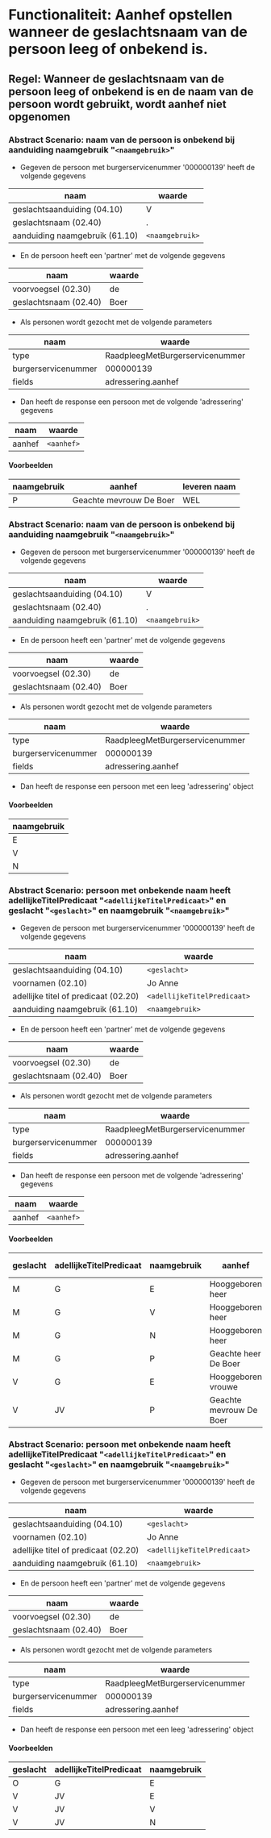# Functionaliteit: Aanhef opstellen wanneer de geslachtsnaam van de persoon leeg of onbekend is.

## Regel: Wanneer de geslachtsnaam van de persoon leeg of onbekend is en de naam van de persoon wordt gebruikt, wordt aanhef niet opgenomen

### Abstract Scenario: naam van de persoon is onbekend bij aanduiding naamgebruik "`<naamgebruik>`"

- Gegeven de persoon met burgerservicenummer '000000139' heeft de volgende gegevens

| naam | waarde |
| --- | --- |
| geslachtsaanduiding (04.10) | V |
| geslachtsnaam (02.40) | . |
| aanduiding naamgebruik (61.10) | `<naamgebruik>` |

- En de persoon heeft een 'partner' met de volgende gegevens

| naam | waarde |
| --- | --- |
| voorvoegsel (02.30) | de |
| geslachtsnaam (02.40) | Boer |

- Als personen wordt gezocht met de volgende parameters

| naam | waarde |
| --- | --- |
| type | RaadpleegMetBurgerservicenummer |
| burgerservicenummer | 000000139 |
| fields | adressering.aanhef |

- Dan heeft de response een persoon met de volgende 'adressering' gegevens

| naam | waarde |
| --- | --- |
| aanhef | `<aanhef>` |


#### Voorbeelden

| naamgebruik | aanhef | leveren naam |
| --- | --- | --- |
| P |Geachte mevrouw De Boer |WEL |


### Abstract Scenario: naam van de persoon is onbekend bij aanduiding naamgebruik "`<naamgebruik>`"

- Gegeven de persoon met burgerservicenummer '000000139' heeft de volgende gegevens

| naam | waarde |
| --- | --- |
| geslachtsaanduiding (04.10) | V |
| geslachtsnaam (02.40) | . |
| aanduiding naamgebruik (61.10) | `<naamgebruik>` |

- En de persoon heeft een 'partner' met de volgende gegevens

| naam | waarde |
| --- | --- |
| voorvoegsel (02.30) | de |
| geslachtsnaam (02.40) | Boer |

- Als personen wordt gezocht met de volgende parameters

| naam | waarde |
| --- | --- |
| type | RaadpleegMetBurgerservicenummer |
| burgerservicenummer | 000000139 |
| fields | adressering.aanhef |

- Dan heeft de response een persoon met een leeg 'adressering' object

#### Voorbeelden

| naamgebruik |
| --- |
| E |
| V |
| N |


### Abstract Scenario: persoon met onbekende naam heeft adellijkeTitelPredicaat "`<adellijkeTitelPredicaat>`" en geslacht "`<geslacht>`" en naamgebruik "`<naamgebruik>`"

- Gegeven de persoon met burgerservicenummer '000000139' heeft de volgende gegevens

| naam | waarde |
| --- | --- |
| geslachtsaanduiding (04.10) | `<geslacht>` |
| voornamen (02.10) | Jo Anne |
| adellijke titel of predicaat (02.20) | `<adellijkeTitelPredicaat>` |
| aanduiding naamgebruik (61.10) | `<naamgebruik>` |

- En de persoon heeft een 'partner' met de volgende gegevens

| naam | waarde |
| --- | --- |
| voorvoegsel (02.30) | de |
| geslachtsnaam (02.40) | Boer |

- Als personen wordt gezocht met de volgende parameters

| naam | waarde |
| --- | --- |
| type | RaadpleegMetBurgerservicenummer |
| burgerservicenummer | 000000139 |
| fields | adressering.aanhef |

- Dan heeft de response een persoon met de volgende 'adressering' gegevens

| naam | waarde |
| --- | --- |
| aanhef | `<aanhef>` |


#### Voorbeelden

| geslacht | adellijkeTitelPredicaat | naamgebruik | aanhef | leveren naam |
| --- | --- | --- | --- | --- |
| M |G |E |Hooggeboren heer |WEL |
| M |G |V |Hooggeboren heer |WEL |
| M |G |N |Hooggeboren heer |WEL |
| M |G |P |Geachte heer De Boer |WEL |
| V |G |E |Hooggeboren vrouwe |WEL |
| V |JV |P |Geachte mevrouw De Boer |WEL |


### Abstract Scenario: persoon met onbekende naam heeft adellijkeTitelPredicaat "`<adellijkeTitelPredicaat>`" en geslacht "`<geslacht>`" en naamgebruik "`<naamgebruik>`"

- Gegeven de persoon met burgerservicenummer '000000139' heeft de volgende gegevens

| naam | waarde |
| --- | --- |
| geslachtsaanduiding (04.10) | `<geslacht>` |
| voornamen (02.10) | Jo Anne |
| adellijke titel of predicaat (02.20) | `<adellijkeTitelPredicaat>` |
| aanduiding naamgebruik (61.10) | `<naamgebruik>` |

- En de persoon heeft een 'partner' met de volgende gegevens

| naam | waarde |
| --- | --- |
| voorvoegsel (02.30) | de |
| geslachtsnaam (02.40) | Boer |

- Als personen wordt gezocht met de volgende parameters

| naam | waarde |
| --- | --- |
| type | RaadpleegMetBurgerservicenummer |
| burgerservicenummer | 000000139 |
| fields | adressering.aanhef |

- Dan heeft de response een persoon met een leeg 'adressering' object

#### Voorbeelden

| geslacht | adellijkeTitelPredicaat | naamgebruik |
| --- | --- | --- |
| O |G |E |
| V |JV |E |
| V |JV |V |
| V |JV |N |



